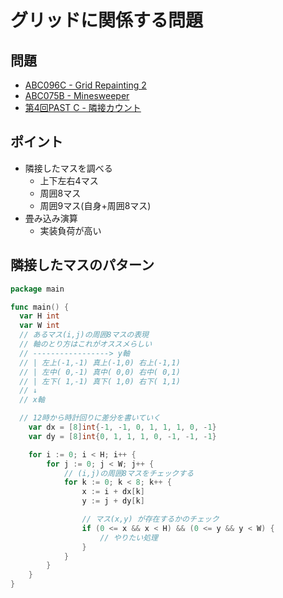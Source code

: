 # グリッドに関係する問題

## 問題

- [ABC096C - Grid Repainting 2](https://atcoder.jp/contests/abc096/tasks/abc096_c)
- [ABC075B - Minesweeper](https://atcoder.jp/contests/abc075/tasks/abc075_b)
- [第4回PAST C - 隣接カウント](https://atcoder.jp/contests/past202010-open/tasks/past202010_c?lang=ja)

## ポイント

- 隣接したマスを調べる
    - 上下左右4マス
    - 周囲8マス
    - 周囲9マス(自身+周囲8マス)
- 畳み込み演算
    - 実装負荷が高い

## 隣接したマスのパターン

```go
package main

func main() {
  var H int
  var W int
  // あるマス(i,j)の周囲8マスの表現
  // 軸のとり方はこれがオススメらしい
  // -----------------> y軸
  // | 左上(-1,-1) 真上(-1,0) 右上(-1,1)
  // | 左中( 0,-1) 真中( 0,0) 右中( 0,1)
  // | 左下( 1,-1) 真下( 1,0) 右下( 1,1)
  // ↓
  // x軸

  // 12時から時計回りに差分を書いていく
	var dx = [8]int{-1, -1, 0, 1, 1, 1, 0, -1}
	var dy = [8]int{0, 1, 1, 1, 0, -1, -1, -1}

	for i := 0; i < H; i++ {
		for j := 0; j < W; j++ {
			// (i,j)の周囲8マスをチェックする
			for k := 0; k < 8; k++ {
				x := i + dx[k]
				y := j + dy[k]

				// マス(x,y) が存在するかのチェック
				if (0 <= x && x < H) && (0 <= y && y < W) {
					// やりたい処理
				}
			}
		}
	}
}
```